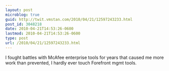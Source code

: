 ```yaml
---
layout: post
microblog: true
guid: http://twit.vmstan.com/2010/04/21/12597243233.html
post_id: 3048218
date: 2010-04-21T14:53:26-0600
lastmod: 2010-04-21T14:53:26-0600
type: post
url: /2010/04/21/12597243233.html
---
```

I fought battles with McAfee enterprise tools for years that caused me more work than prevented, I hardly ever touch Forefront mgmt tools.
